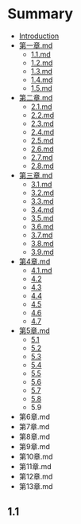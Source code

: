 # Summary

* [Introduction](README.md)
* [第一章.md](di-yi-zhang.md)
  * [1.1.md](11md.md)
  * [1.2.md](12md.md)
  * [1.3.md](13md.md)
  * [1.4.md](14md.md)
  * [1.5.md](15md.md)
* [第二章.md](di-er-7ae0-md.md)
  * [2.1.md](di-er-7ae0-md/21md.md)
  * [2.2.md](di-er-7ae0-md/22md.md)
  * [2.3.md](di-er-7ae0-md/23md.md)
  * [2.4.md](di-er-7ae0-md/24md.md)
  * [2.5.md](di-er-7ae0-md/25md.md)
  * [2.6.md](di-er-7ae0-md/26md.md)
  * [2.7.md](di-er-7ae0-md/27md.md)
  * [2.8.md](di-er-7ae0-md/28md.md)
* [第三章.md](di-san-7ae0-md.md)
  * [3.1.md](di-san-7ae0-md/31md.md)
  * [3.2.md](di-san-7ae0-md/32md.md)
  * [3.3.md](di-san-7ae0-md/33md.md)
  * [3.4.md](di-san-7ae0-md/34md.md)
  * [3.5.md](di-san-7ae0-md/35md.md)
  * [3.6.md](di-san-7ae0-md/36md.md)
  * [3.7.md](di-san-7ae0-md/37md.md)
  * [3.8.md](di-san-7ae0-md/38md.md)
  * [3.9.md](di-san-7ae0-md/39md.md)
* [第4章.md](di-4-7ae0-md.md)
  * [4.1.md](di-4-7ae0-md/41md.md)
  * [4.2](di-4-7ae0-md/42.md)
  * [4.3](di-4-7ae0-md/43.md)
  * [4.4](di-4-7ae0-md/44.md)
  * [4.5](di-4-7ae0-md/45.md)
  * [4.6](di-4-7ae0-md/46.md)
  * [4.7](di-4-7ae0-md/47.md)
* [第5章.md](di-5-7ae0-md.md)
  * [5.1](di-5-7ae0-md/51.md)
  * [5.2](di-5-7ae0-md/52.md)
  * [5.3](di-5-7ae0-md/53.md)
  * [5.4](di-5-7ae0-md/54.md)
  * [5.5](di-5-7ae0-md/55.md)
  * [5.6](di-5-7ae0-md/56.md)
  * [5.7](di-5-7ae0-md/57.md)
  * [5.8](di-5-7ae0-md/58.md)
  * 5.9
* 第6章.md
* 第7章.md
* 第8章.md
* 第9章.md
* 第10章.md
* 第11章.md
* 第12章.md
* 第13章.md

## 1.1

